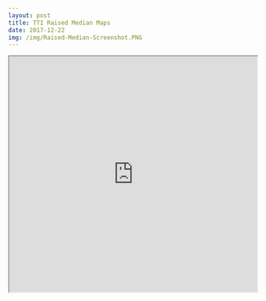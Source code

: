 ```yaml
---
layout: post
title: TTI Raised Median Maps
date: 2017-12-22
img: /img/Raised-Median-Screenshot.PNG
---
```


<iframe src="https://ttitamu.github.io/raised-median-maps/Site.html" width="100%" height="480"></iframe>
